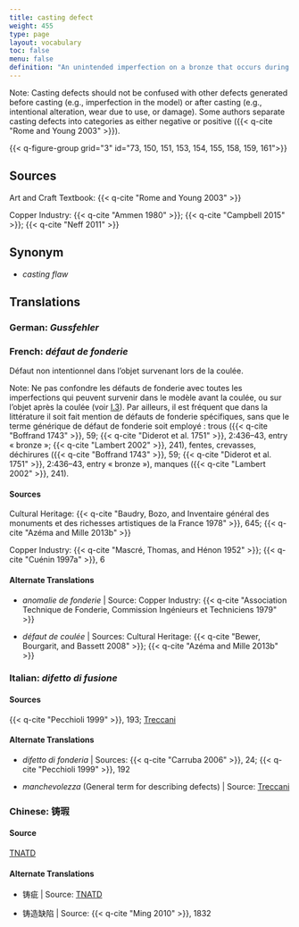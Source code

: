 ```yaml
---
title: casting defect
weight: 455
type: page
layout: vocabulary
toc: false
menu: false
definition: "An unintended imperfection on a bronze that occurs during casting and appears as a more or less subtle discontinuity in the desired form and is associated with either a lack or an excess of metal. See [I.3](#I.3)."
---
```


<div class="backmatter">

Note: Casting defects should not be confused with other defects generated before casting (e.g., imperfection in the model) or after casting (e.g., intentional alteration, wear due to use, or damage). Some authors separate casting defects into categories as either negative or positive ({{< q-cite "Rome and Young 2003" >}}).

</div>

{{< q-figure-group grid="3" id="73, 150, 151, 153, 154, 155, 158, 159, 161">}}

## Sources

Art and Craft Textbook: {{< q-cite "Rome and Young 2003" >}}

Copper Industry: {{< q-cite "Ammen 1980" >}}; {{< q-cite "Campbell 2015" >}}; {{< q-cite "Neff 2011" >}}

## Synonym

- *casting flaw*

## Translations

<div class="accordion">

### **German**: *Gussfehler*

### **French**: *défaut de fonderie*

Défaut non intentionnel dans l’objet survenant lors de la coulée.

<div class="backmatter">

Note: Ne pas confondre les défauts de fonderie avec toutes les imperfections qui peuvent survenir dans le modèle avant la coulée, ou sur l’objet après la coulée (voir [I.3](#I.3)). Par ailleurs, il est fréquent que dans la littérature il soit fait mention de défauts de fonderie spécifiques, sans que le terme générique de défaut de fonderie soit employé : trous ({{< q-cite "Boffrand 1743" >}}, 59; {{< q-cite "Diderot et al. 1751" >}}, 2:436–43, entry « bronze »; {{< q-cite "Lambert 2002" >}}, 241), fentes, crevasses, déchirures ({{< q-cite "Boffrand 1743" >}}, 59; {{< q-cite "Diderot et al. 1751" >}}, 2:436–43, entry « bronze »), manques ({{< q-cite "Lambert 2002" >}}, 241).

</div>

#### Sources

Cultural Heritage: {{< q-cite "Baudry, Bozo, and Inventaire général des monuments et des richesses artistiques de la France 1978" >}}, 645; {{< q-cite "Azéma and Mille 2013b" >}}

Copper Industry: {{< q-cite "Mascré, Thomas, and Hénon 1952" >}}; {{< q-cite "Cuénin 1997a" >}}, 6

#### Alternate Translations

- *anomalie de fonderie* | Source: Copper Industry: {{< q-cite "Association Technique de Fonderie, Commission Ingénieurs et Techniciens 1979" >}}

- *défaut de coulée* | Sources: Cultural Heritage: {{< q-cite "Bewer, Bourgarit, and Bassett 2008" >}}; {{< q-cite "Azéma and Mille 2013b" >}}

### **Italian**: *difetto di fusione*

#### Sources

{{< q-cite "Pecchioli 1999" >}}, 193; [Treccani](http://www.treccani.it/vocabolario/sbollitura/)

#### Alternate Translations

- *difetto di fonderia* | Sources: {{< q-cite "Carruba 2006" >}}, 24; {{< q-cite "Pecchioli 1999" >}}, 192

- *manchevolezza* (General term for describing defects) | Source: [Treccani](https://www.treccani.it/enciclopedia/fusione_%28Enciclopedia-Italiana%29/)

### **Chinese**: 铸瑕

#### Source

[TNATD](https://terms.naer.edu.tw/detail/1009176/?index=1)

#### Alternate Translations

- 铸疵 | Source: [TNATD](https://terms.naer.edu.tw/detail/628170/?index=2)

- 铸造缺陷 | Source: {{< q-cite "Ming 2010" >}}, 1832

</div>
